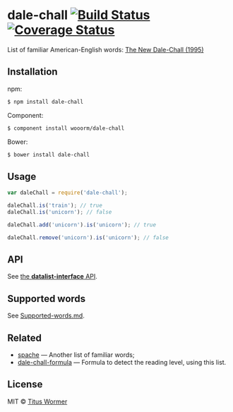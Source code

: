 # dale-chall [![Build Status](https://img.shields.io/travis/wooorm/dale-chall.svg?style=flat)](https://travis-ci.org/wooorm/dale-chall) [![Coverage Status](https://img.shields.io/coveralls/wooorm/dale-chall.svg?style=flat)](https://coveralls.io/r/wooorm/dale-chall?branch=master)

List of familiar American-English words: [The New Dale-Chall (1995)](http://en.wikipedia.org/wiki/Dale–Chall_readability_formula)

## Installation

npm:
```sh
$ npm install dale-chall
```

Component:
```sh
$ component install wooorm/dale-chall
```

Bower:
```sh
$ bower install dale-chall
```

## Usage

```js
var daleChall = require('dale-chall');

daleChall.is('train'); // true
daleChall.is('unicorn'); // false

daleChall.add('unicorn').is('unicorn'); // true

daleChall.remove('unicorn').is('unicorn'); // false
```

## API

See [the **datalist-interface** API](https://github.com/wooorm/datalist-interface#datalistinterfaceisword).

## Supported words

See [Supported-words.md](Supported-words.md).

## Related

- [spache](https://github.com/wooorm/spache) — Another list of familiar words;
- [dale-chall-formula](https://github.com/wooorm/dale-chall-formula) — Formula to detect the reading level, using this list.

## License

MIT © [Titus Wormer](http://wooorm.com)
